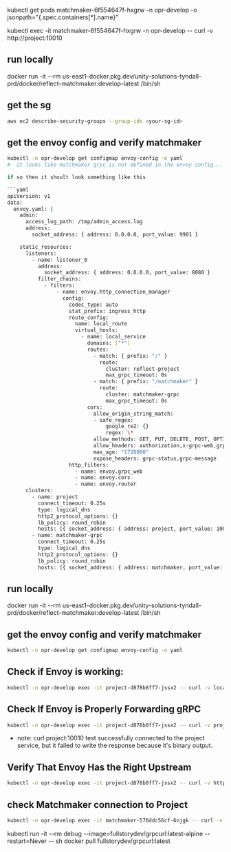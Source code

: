 kubectl get pods matchmaker-6f554647f-hxgrw -n opr-develop -o jsonpath="{.spec.containers[*].name}"

kubectl exec -it matchmaker-6f554647f-hxgrw  -n opr-develop -- curl -v http://project:10010


## run locally 
docker run -it --rm us-east1-docker.pkg.dev/unity-solutions-tyndall-prd/docker/reflect-matchmaker:develop-latest /bin/sh


## get the sg
```sh
aws ec2 describe-security-groups --group-ids <your-sg-id>
```

## get the envoy config and verify matchmaker
```sh
kubectl -n opr-develop get configmap envoy-config -o yaml
#  it looks like matchmaker grpc is not defined in the envoy config... is it required?

if so then it shoult look something like this

```yaml
apiVersion: v1
data:
  envoy.yaml: |
    admin:
      access_log_path: /tmp/admin_access.log
      address:
        socket_address: { address: 0.0.0.0, port_value: 9901 }

    static_resources:
      listeners:
        - name: listener_0
          address:
            socket_address: { address: 0.0.0.0, port_value: 8080 }
          filter_chains:
            - filters:
                - name: envoy.http_connection_manager
                  config:
                    codec_type: auto
                    stat_prefix: ingress_http
                    route_config:
                      name: local_route
                      virtual_hosts:
                        - name: local_service
                          domains: ["*"]
                          routes:
                            - match: { prefix: "/" }
                              route:
                                cluster: reflect-project
                                max_grpc_timeout: 0s
                            - match: { prefix: "/matchmaker" }
                              route:
                                cluster: matchmaker-grpc
                                max_grpc_timeout: 0s
                          cors:
                            allow_origin_string_match:
                            - safe_regex:
                                google_re2: {}
                                regex: \*
                            allow_methods: GET, PUT, DELETE, POST, OPTIONS
                            allow_headers: authorization,x-grpc-web,grpc-timeout,keep-alive,user-agent,cache-control,content-type,content-transfer-encoding,x-accept-content-transfer-encoding,x-accept-response-streaming,x-user-agent,x-reflect-appid
                            max_age: "1728000"
                            expose_headers: grpc-status,grpc-message
                    http_filters:
                      - name: envoy.grpc_web
                      - name: envoy.cors
                      - name: envoy.router
      clusters:
        - name: project
          connect_timeout: 0.25s
          type: logical_dns
          http2_protocol_options: {}
          lb_policy: round_robin
          hosts: [{ socket_address: { address: project, port_value: 10010 }}]
        - name: matchmaker-grpc
          connect_timeout: 0.25s
          type: logical_dns
          http2_protocol_options: {}
          lb_policy: round_robin
          hosts: [{ socket_address: { address: matchmaker, port_value: 10042 }}]
```

## run locally 
docker run -it --rm us-east1-docker.pkg.dev/unity-solutions-tyndall-prd/docker/reflect-matchmaker:develop-latest /bin/sh


## get the envoy config and verify matchmaker
```sh
kubectl -n opr-develop get configmap envoy-config -o yaml
```

## Check if Envoy is working:
```sh
kubectl -n opr-develop exec -it project-d878b8ff7-jssx2 -- curl -v localhost:8080
```

## Check If Envoy is Properly Forwarding gRPC
```sh
kubectl -n opr-develop exec -it project-d878b8ff7-jssx2 -- curl -v project:10010
```
 
  - note:  curl project:10010 test successfully connected to the project service, but it failed to write the response because it's binary output.

## Verify That Envoy Has the Right Upstream
```sh
kubectl -n opr-develop exec -it project-d878b8ff7-jssx2 -- curl -v http://localhost:9901/clusters
```

## check Matchmaker  connection to Project
```sh
kubectl -n opr-develop exec -it matchmaker-576ddc56cf-6njgk -- curl -v project:10010
```


kubectl run -it --rm debug --image=fullstorydev/grpcurl:latest-alpine --restart=Never -- sh
    docker pull fullstorydev/grpcurl:latest